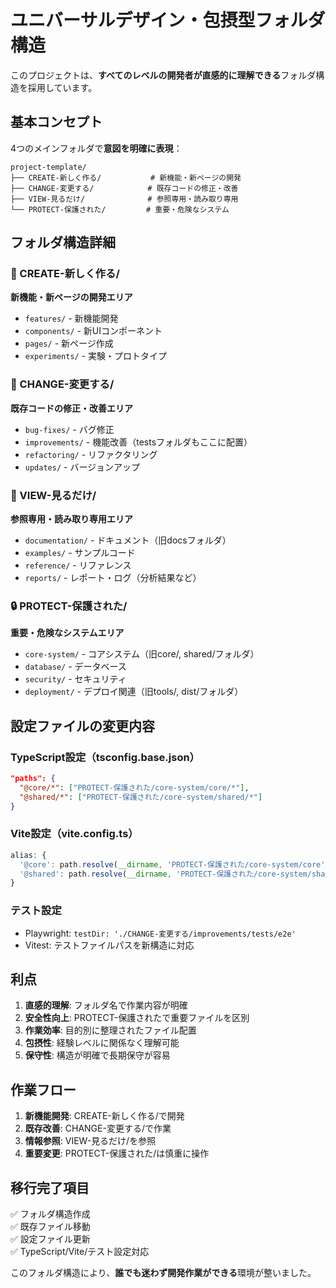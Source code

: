 # ユニバーサルデザイン・包摂型フォルダ構造

このプロジェクトは、**すべてのレベルの開発者が直感的に理解できる**フォルダ構造を採用しています。

## 基本コンセプト

4つのメインフォルダで**意図を明確に表現**：

```
project-template/
├── CREATE-新しく作る/           # 新機能・新ページの開発
├── CHANGE-変更する/            # 既存コードの修正・改善  
├── VIEW-見るだけ/              # 参照専用・読み取り専用
└── PROTECT-保護された/         # 重要・危険なシステム
```

## フォルダ構造詳細

### 📝 CREATE-新しく作る/
**新機能・新ページの開発エリア**
- `features/` - 新機能開発
- `components/` - 新UIコンポーネント
- `pages/` - 新ページ作成
- `experiments/` - 実験・プロトタイプ

### 🔧 CHANGE-変更する/
**既存コードの修正・改善エリア**
- `bug-fixes/` - バグ修正
- `improvements/` - 機能改善（testsフォルダもここに配置）
- `refactoring/` - リファクタリング
- `updates/` - バージョンアップ

### 👀 VIEW-見るだけ/
**参照専用・読み取り専用エリア**
- `documentation/` - ドキュメント（旧docsフォルダ）
- `examples/` - サンプルコード
- `reference/` - リファレンス
- `reports/` - レポート・ログ（分析結果など）

### 🔒 PROTECT-保護された/
**重要・危険なシステムエリア**
- `core-system/` - コアシステム（旧core/, shared/フォルダ）
- `database/` - データベース
- `security/` - セキュリティ
- `deployment/` - デプロイ関連（旧tools/, dist/フォルダ）

## 設定ファイルの変更内容

### TypeScript設定（tsconfig.base.json）
```json
"paths": {
  "@core/*": ["PROTECT-保護された/core-system/core/*"],
  "@shared/*": ["PROTECT-保護された/core-system/shared/*"]
}
```

### Vite設定（vite.config.ts）
```js
alias: {
  '@core': path.resolve(__dirname, 'PROTECT-保護された/core-system/core'),
  '@shared': path.resolve(__dirname, 'PROTECT-保護された/core-system/shared')
}
```

### テスト設定
- Playwright: `testDir: './CHANGE-変更する/improvements/tests/e2e'`
- Vitest: テストファイルパスを新構造に対応

## 利点

1. **直感的理解**: フォルダ名で作業内容が明確
2. **安全性向上**: PROTECT-保護されたで重要ファイルを区別  
3. **作業効率**: 目的別に整理されたファイル配置
4. **包摂性**: 経験レベルに関係なく理解可能
5. **保守性**: 構造が明確で長期保守が容易

## 作業フロー

1. **新機能開発**: CREATE-新しく作る/で開発
2. **既存改善**: CHANGE-変更する/で作業
3. **情報参照**: VIEW-見るだけ/を参照
4. **重要変更**: PROTECT-保護された/は慎重に操作

## 移行完了項目

✅ フォルダ構造作成  
✅ 既存ファイル移動  
✅ 設定ファイル更新  
✅ TypeScript/Vite/テスト設定対応  

このフォルダ構造により、**誰でも迷わず開発作業ができる**環境が整いました。